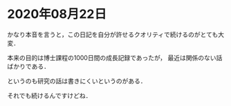 # 2020年08月22日 


かなり本音を言うと，この日記を自分が許せるクオリティで続けるのがとても大変．



本来の目的は博士課程の1000日間の成長記録であったが，
最近は関係のない話ばかりである．



というのも研究の話は書きにくいというのがある．



それでも続けるんですけどね．